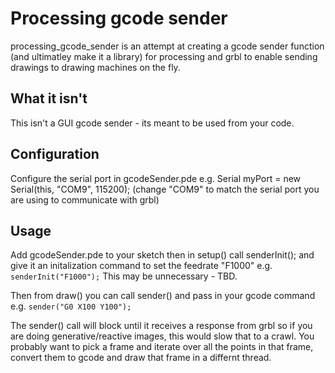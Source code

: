 # Processing gcode sender
 
processing_gcode_sender is an attempt at creating a gcode sender function (and ultimatley make it a library) for processing and grbl to enable sending drawings to drawing machines on the fly.

## What it isn't

This isn't a GUI gcode sender - its meant to be used from your code.
## Configuration

Configure the serial port in gcodeSender.pde e.g. Serial myPort = new Serial(this, "COM9", 115200); (change "COM9" to match the serial port you are using to communicate with grbl)

## Usage

Add gcodeSender.pde to your sketch then in setup() call senderInit(); and give it an initalization command to set the feedrate "F1000" e.g. `senderInit("F1000");` This may be unnecessary - TBD.

Then from draw() you can call sender() and pass in your gcode command e.g. `sender("G0 X100 Y100");`

The sender() call will block until it receives a response from grbl so if you are doing generative/reactive images, this would slow that to a crawl. You probably want to pick a frame and iterate over all the points in that frame, convert them to gcode and draw that frame in a differnt thread. 
